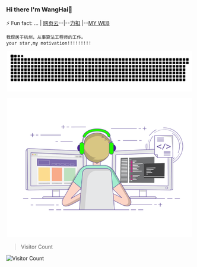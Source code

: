 ### Hi there I'm WangHai👋
⚡ Fun fact: ...
| [网页云](https://music.163.com/#/artist?id=34400358)--|--[力扣](https://leetcode-cn.com/u/wanghai_nihao/) |--[MY WEB](https://njxai.top)
```
我现居于杭州，从事算法工程师的工作。
your star,my motivation!!!!!!!!!
```
<p align="center">
<img width="500" src="https://github.com/Happleasei/Happleasei/blob/main/github-snake.svg" />
</p>
<p align="center">
<img width="500" src="https://github.com/Happleasei/Happleasei/blob/main/gif3.gif" />
</p>

> Visitor Count

![Visitor Count](https://profile-counter.glitch.me/happleasei/count.svg)
